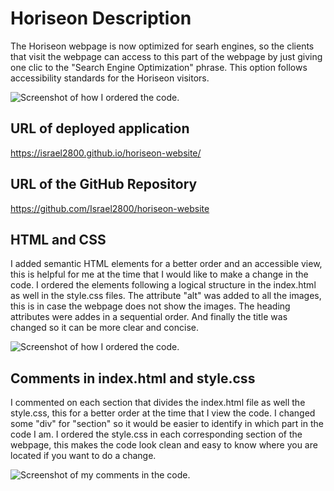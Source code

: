 # Horiseon Description

The Horiseon webpage is now optimized for searh engines, so the clients that visit the webpage can access to this part of the webpage by just giving one clic to the "Search Engine Optimization" phrase. This option follows accessibility standards for the Horiseon visitors.

![Screenshot of how I ordered the code.](assets/images/screenshot-1.png)

## URL of deployed application

https://israel2800.github.io/horiseon-website/

## URL of the GitHub Repository

https://github.com/Israel2800/horiseon-website

## HTML and CSS

I added semantic HTML elements for a better order and an accessible view, this is helpful for me at the time that I would like to make a change in the code. I ordered the elements following a logical structure in the index.html as well in the style.css files. The attribute "alt" was added to all the images, this is in case the webpage does not show the images. The heading attributes were addes in a sequential order. And finally the title was changed so it can be more clear and concise.

![Screenshot of how I ordered the code.](assets/images/screenshot-2.png)

## Comments in index.html and style.css

I commented on each section that divides the index.html file as well the style.css, this for a better order at the time that I view the code. I changed some "div" for "section" so it would be easier to identify in which part in the code I am. I ordered the style.css in each corresponding section of the webpage, this makes the code look clean and easy to know where you are located if you want to do a change.

![Screenshot of my comments in the code.](assets/images/screenshot-3.png)
